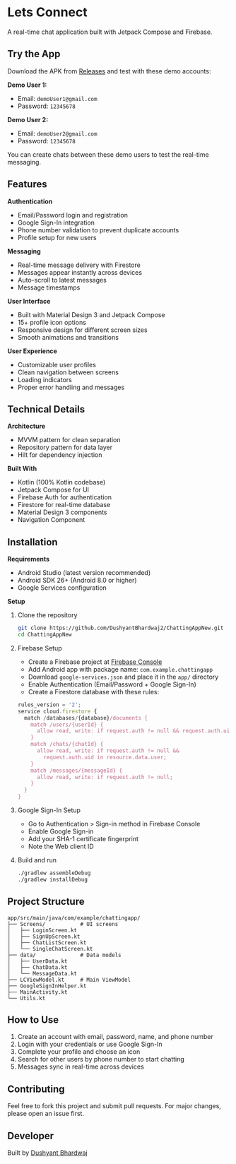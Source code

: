 # Lets Connect

A real-time chat application built with Jetpack Compose and Firebase.

## Try the App

Download the APK from [Releases](https://github.com/DushyantBhardwaj2/ChattingAppNew/releases) and test with these demo accounts:

**Demo User 1:**
- Email: `demoUser1@gmail.com`
- Password: `12345678`

**Demo User 2:**
- Email: `demoUser2@gmail.com` 
- Password: `12345678`

You can create chats between these demo users to test the real-time messaging.

## Features

**Authentication**
- Email/Password login and registration
- Google Sign-In integration
- Phone number validation to prevent duplicate accounts
- Profile setup for new users

**Messaging**
- Real-time message delivery with Firestore
- Messages appear instantly across devices
- Auto-scroll to latest messages
- Message timestamps

**User Interface**
- Built with Material Design 3 and Jetpack Compose
- 15+ profile icon options
- Responsive design for different screen sizes
- Smooth animations and transitions

**User Experience**
- Customizable user profiles
- Clean navigation between screens
- Loading indicators
- Proper error handling and messages

## Technical Details
**Architecture**
- MVVM pattern for clean separation
- Repository pattern for data layer
- Hilt for dependency injection

**Built With**
- Kotlin (100% Kotlin codebase)
- Jetpack Compose for UI
- Firebase Auth for authentication
- Firestore for real-time database
- Material Design 3 components
- Navigation Component

## Installation

**Requirements**
- Android Studio (latest version recommended)
- Android SDK 26+ (Android 8.0 or higher)
- Google Services configuration

**Setup**

1. Clone the repository
   ```bash
   git clone https://github.com/DushyantBhardwaj2/ChattingAppNew.git
   cd ChattingAppNew
   ```

2. Firebase Setup
   - Create a Firebase project at [Firebase Console](https://console.firebase.google.com)
   - Add Android app with package name: `com.example.chattingapp`
   - Download `google-services.json` and place it in the `app/` directory
   - Enable Authentication (Email/Password + Google Sign-In)
   - Create a Firestore database with these rules:

   ```javascript
   rules_version = '2';
   service cloud.firestore {
     match /databases/{database}/documents {
       match /users/{userId} {
         allow read, write: if request.auth != null && request.auth.uid == userId;
       }
       match /chats/{chatId} {
         allow read, write: if request.auth != null && 
           request.auth.uid in resource.data.user;
       }
       match /messages/{messageId} {
         allow read, write: if request.auth != null;
       }
     }
   }
   ```

3. Google Sign-In Setup
   - Go to Authentication > Sign-in method in Firebase Console
   - Enable Google Sign-in
   - Add your SHA-1 certificate fingerprint
   - Note the Web client ID

4. Build and run
   ```bash
   ./gradlew assembleDebug
   ./gradlew installDebug
   ```

## Project Structure

```
app/src/main/java/com/example/chattingapp/
├── Screens/           # UI screens
│   ├── LoginScreen.kt
│   ├── SignUpScreen.kt
│   ├── ChatListScreen.kt
│   └── SingleChatScreen.kt
├── data/              # Data models
│   ├── UserData.kt
│   ├── ChatData.kt
│   └── MessageData.kt
├── LCViewModel.kt     # Main ViewModel
├── GoogleSignInHelper.kt
├── MainActivity.kt
└── Utils.kt
```

## How to Use

1. Create an account with email, password, name, and phone number
2. Login with your credentials or use Google Sign-In
3. Complete your profile and choose an icon
4. Search for other users by phone number to start chatting
5. Messages sync in real-time across devices

## Contributing

Feel free to fork this project and submit pull requests. For major changes, please open an issue first.

## Developer

Built by [Dushyant Bhardwaj](https://github.com/DushyantBhardwaj2)